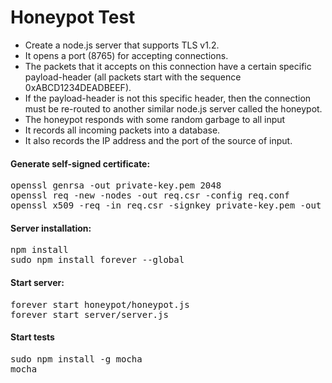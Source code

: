 Honeypot Test
========
<ul>
<li>
Create a node.js server that supports TLS v1.2.
</li>
<li>
It opens a port (8765) for accepting connections.
</li>
<li>
The packets that it accepts on this connection have a certain specific payload-header (all packets start with the sequence 0xABCD1234DEADBEEF).
</li>
<li>
If the payload-header is not this specific header, then the connection must be re-routed to another similar node.js server called the honeypot.
</li>
<li>
The honeypot responds with some random garbage to all input
</li>
<li>
It records all incoming packets into a database.
</li>
<li>
It also records the IP address and the port of the source of input.
</li>
</ul>

<h4>Generate self-signed certificate:</h4>
<pre>
openssl genrsa -out private-key.pem 2048
openssl req -new -nodes -out req.csr -config req.conf
openssl x509 -req -in req.csr -signkey private-key.pem -out public-cert.pem
</pre>

<h4>Server installation:</h4>
<pre>
npm install
sudo npm install forever --global
</pre>

<h4>Start server:</h4>
<pre>
forever start honeypot/honeypot.js
forever start server/server.js
</pre>

<h4>Start tests</h4>
<pre>
sudo npm install -g mocha
mocha
</pre>
